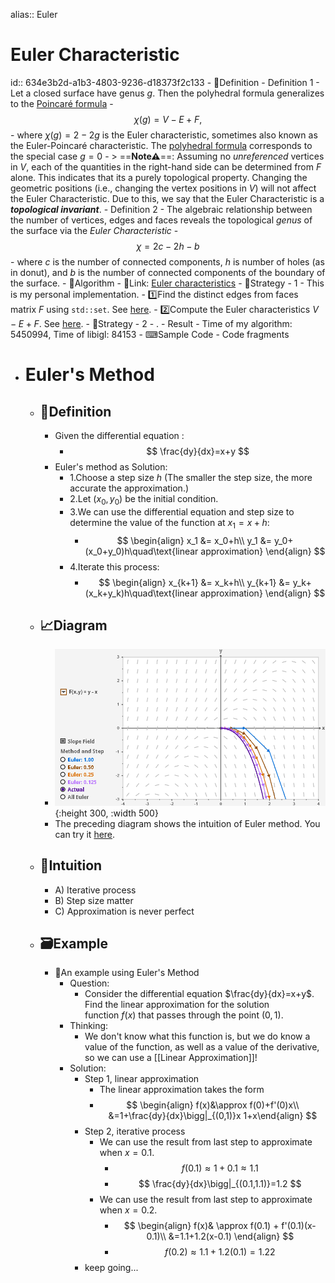 alias:: Euler

# Euler Characteristic
id:: 634e3b2d-a1b3-4803-9236-d18373f2c133
	- 📝Definition
		- Definition 1
			- Let a closed surface have genus $g$. Then the polyhedral formula generalizes to the [Poincaré formula](https://mathworld.wolfram.com/PoincareFormula.html)
				- $$
				  \chi(g)=V-E+F, 
				  $$
			- where $\chi(g)=2-2g$ is the Euler characteristic, sometimes also known as the Euler-Poincaré characteristic. The [polyhedral formula](https://mathworld.wolfram.com/PolyhedralFormula.html) corresponds to the special case $g=0$
			- > ==**Note⚠**==: Assuming no _unreferenced_ vertices in $V$, each of the quantities in the right-hand side can be determined from $F$ alone. This indicates that its a purely topological property. Changing the geometric positions (i.e., changing the vertex positions in $V$) will not affect the Euler Characteristic. Due to this, we say that the Euler Characteristic is a ***topological invariant***.
		- Definition 2
			- The algebraic relationship between the number of vertices, edges and faces reveals the topological _genus_ of the surface via the _Euler Characteristic_
				- $$
				  \chi= 2c - 2h - b
				  $$
			- where $c$ is the number of connected components, $h$ is number of holes (as in donut), and $b$ is the number of connected components of the boundary of the surface.
	- 🐍Algorithm
		- 🔗Link: [Euler characteristics](https://github.com/XingxinHE/Junior-SofwareEngineer-Notes/tree/main/code/GeometryProcessing/csc2520_jacobson/geometry-processing-introduction)
		- 🏹Strategy - 1
			- This is my personal implementation.
			- 1️⃣Find the distinct edges from faces matrix $F$ using `std::set`. See [here](https://github.com/XingxinHE/Junior-SofwareEngineer-Notes/blob/main/code/GeometryProcessing/csc2520_jacobson/geometry-processing-introduction/src/edges.cpp).
			- 2️⃣Compute the Euler characteristics $V-E+F$. See [here](https://github.com/XingxinHE/Junior-SofwareEngineer-Notes/blob/main/code/GeometryProcessing/csc2520_jacobson/geometry-processing-introduction/src/euler_characteristic.cpp).
		- 🏹Strategy - 2
			- .
		- Result
			- Time of my algorithm: 5450994, Time of libigl: 84153
	- ⌨Sample Code
		- Code fragments
- # Euler's Method
	- ## 📝Definition
		- Given the differential equation :
			- $$
			  \frac{dy}{dx}=x+y
			  $$
		- Euler's method as Solution:
			- 1.Choose a step size $h$ (The smaller the step size, the more accurate the approximation.)
			- 2.Let $(x_0,y_0)$ be the initial condition.
			- 3.We can use the differential equation and step size to determine the value of the function at $x_1=x+h$:
				- $$
				  \begin{align}
				  x_1 &= x_0+h\\
				  y_1 &= y_0+(x_0+y_0)h\quad\text{linear approximation}
				  \end{align}
				  $$
			- 4.Iterate this process:
				- $$
				  \begin{align}
				  x_{k+1} &= x_k+h\\
				  y_{k+1} &= y_k+(x_k+y_k)h\quad\text{linear approximation}
				  \end{align}
				  $$
	- ## 📈Diagram
		- ![name](../assets/euler_method_example.png){:height 300, :width 500}
		- The preceding diagram shows the intuition of Euler method. You can try it [here](https://mathlets.org/mathlets/eulers-method/).
	- ## 🧠Intuition
		- A) Iterative process
		- B) Step size matter
		- C) Approximation is never perfect
	- ## 🗃Example
		- 📌An example using Euler's Method
			- Question:
				- Consider the differential equation $\frac{dy}{dx}=x+y$. Find the linear approximation for the solution function $f(x)$ that passes through the point $(0,1)$.
			- Thinking:
				- We don't know what this function is, but we do know a value of the function, as well as a value of the derivative, so we can use a [[Linear Approximation]]!
			- Solution:
				- Step 1, linear approximation
					- The linear approximation takes the form
					- $$
					  \begin{align}
					  f(x)&\approx f(0)+f'(0)x\\
					  &=1+\frac{dy}{dx}\bigg|_{(0,1)}x
					  1+x\end{align}
					  $$
				- Step 2, iterative process
					- We can use the result from last step to approximate when $x=0.1$.
						- $$
						  f(0.1)\approx1+0.1\approx1.1
						  $$
						- $$
						  \frac{dy}{dx}\bigg|_{(0.1,1.1)}=1.2
						  $$
					- We can use the result from last step to approximate when $x=0.2$.
						- $$
						  \begin{align}
						  f(x)& \approx f(0.1) + f'(0.1)(x-0.1)\\
						  &=1.1+1.2(x-0.1)
						  \end{align}
						  $$
						- $$
						  f(0.2)\approx1.1+1.2(0.1)=1.22
						  $$
				- keep going...